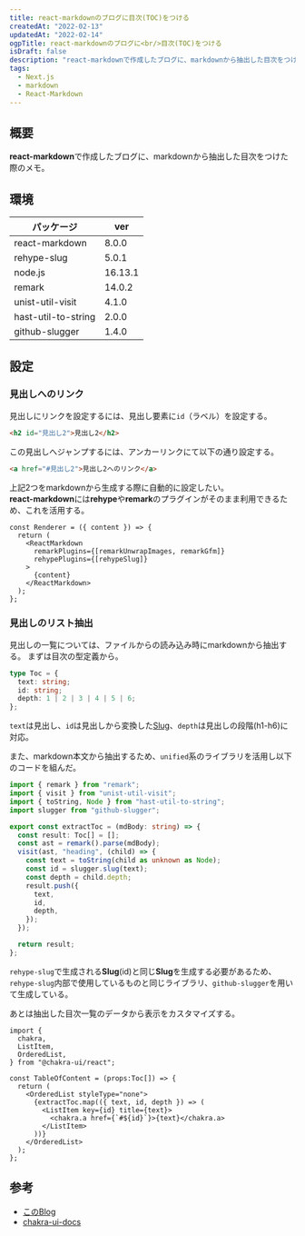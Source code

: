 ```yaml
---
title: react-markdownのブログに目次(TOC)をつける
createdAt: "2022-02-13"
updatedAt: "2022-02-14"
ogpTitle: react-markdownのブログに<br/>目次(TOC)をつける
isDraft: false
description: "react-markdownで作成したブログに、markdownから抽出した目次をつけた際のメモ。"
tags:
  - Next.js
  - markdown
  - React-Markdown
---
```


## 概要

**react-markdown**で作成したブログに、markdownから抽出した目次をつけた際のメモ。

## 環境

| パッケージ          | ver     |
| ------------------- | ------- |
| react-markdown      | 8.0.0   |
| rehype-slug         | 5.0.1   |
| node.js             | 16.13.1 |
| remark              | 14.0.2  |
| unist-util-visit    | 4.1.0   |
| hast-util-to-string | 2.0.0   |
| github-slugger      | 1.4.0   |

## 設定

### 見出しへのリンク

見出しにリンクを設定するには、見出し要素に`id`（ラベル）を設定する。

```html
<h2 id="見出し2">見出し2</h2>
```

この見出しへジャンプするには、アンカーリンクにて以下の通り設定する。

```html
<a href="#見出し2">見出し2へのリンク</a>
```

上記2つをmarkdownから生成する際に自動的に設定したい。  
**react-markdown**には**rehype**や**remark**のプラグインがそのまま利用できるため、これを活用する。

```tsx:Renderer.tsx {5}
const Renderer = ({ content }) => {
  return (
    <ReactMarkdown
      remarkPlugins={[remarkUnwrapImages, remarkGfm]}
      rehypePlugins={[rehypeSlug]}
    >
      {content}
    </ReactMarkdown>
  );
};
```

### 見出しのリスト抽出

見出しの一覧については、ファイルからの読み込み時にmarkdownから抽出する。
まずは目次の型定義から。

```ts:Toc.d.ts
type Toc = {
  text: string;
  id: string;
  depth: 1 | 2 | 3 | 4 | 5 | 6;
};
```

`text`は見出し、`id`は見出しから変換した[Slug](https://developer.mozilla.org/ja/docs/Glossary/Slug)、`depth`は見出しの段階(h1-h6)に対応。

また、markdown本文から抽出するため、`unified`系のライブラリを活用し以下のコードを組んだ。

```ts:mdUtils.ts
import { remark } from "remark";
import { visit } from "unist-util-visit";
import { toString, Node } from "hast-util-to-string";
import slugger from "github-slugger";

export const extractToc = (mdBody: string) => {
  const result: Toc[] = [];
  const ast = remark().parse(mdBody);
  visit(ast, "heading", (child) => {
    const text = toString(child as unknown as Node);
    const id = slugger.slug(text);
    const depth = child.depth;
    result.push({
      text,
      id,
      depth,
    });
  });

  return result;
};
```

`rehype-slug`で生成される**Slug**(id)と同じ**Slug**を生成する必要があるため、`rehype-slug`内部で使用しているものと同じライブラリ、`github-slugger`を用いて生成している。

あとは抽出した目次一覧のデータから表示をカスタマイズする。

```tsx:TableOfContent.tsx
import {
  chakra,
  ListItem,
  OrderedList,
} from "@chakra-ui/react";

const TableOfContent = (props:Toc[]) => {
  return (
    <OrderedList styleType="none">
      {extractToc.map(({ text, id, depth }) => (
        <ListItem key={id} title={text}>
          <chakra.a href={`#${id}`}>{text}</chakra.a>
        </ListItem>
      ))}
    </OrderedList>
  );
};
```

## 参考

- [このBlog](https://github.com/waigo001/Blog)
- [chakra-ui-docs](https://github.com/chakra-ui/chakra-ui-docs)
